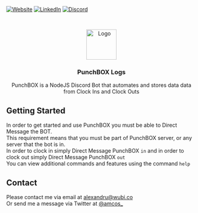 [![Website][website-shield]][website-url]
[![LinkedIn][linkedin-shield]][linkedin-url]
[![Discord][discord-shield]][discord-url]


<!-- PROJECT LOGO -->
<br />
<p align="center">
  <a href="https://discord.com/invite/super">
   <img src="https://pigu.ro/web_img/a30f1fc923a536f3b26cfcaa040b6e9e.png" alt="Logo" width="80" height="80">
  </a>

  <h3 align="center">PunchBOX Logs</h3>

  <p align="center">
    PunchBOX is a NodeJS Discord Bot that automates and stores data data from Clock Ins and Clock Outs
  </p>
</p>

## Getting Started

In order to get started and use PunchBOX you must be able to Direct Message the BOT.<br>
This requirement means that you must be part of PunchBOX server, or any server that the bot is in. <br>
In order to clock in simply Direct Message PunchBOX ``in`` and in order to clock out simply Direct Message PunchBOX ``out`` <br>
You can view additional commands and features using the command ``help``
<br>


<!-- CONTACT -->
## Contact
Please contact me via email at alexandru@wubi.co <br>
Or send me a message via Twitter at [@amcos_](https://twitter.com/amcos_)


<!-- MARKDOWN LINKS & IMAGES -->
<!-- https://www.markdownguide.org/basic-syntax/#reference-style-links -->
[linkedin-shield]: https://img.shields.io/badge/-LinkedIn-black.svg?style=for-the-badge&logo=linkedin&colorB=555
[linkedin-url]: https://linkedin.com/in/coserea-alexandru
[discord-shield]: https://img.shields.io/discord/287260416416022529?label=DISCORD&style=for-the-badge
[discord-url]: https://discord.com/invite/wubi
[website-shield]: https://img.shields.io/badge/WEBSITE-grey?style=for-the-badge
[website-url]: https://wubi.co/
